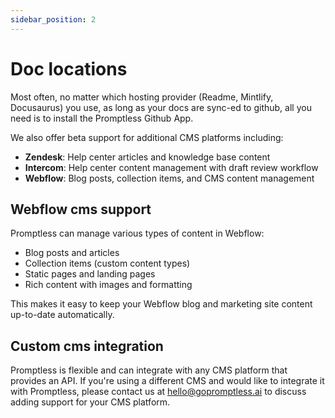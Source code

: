 ```yaml
---
sidebar_position: 2
---
```


# Doc locations

Most often, no matter which hosting provider (Readme, Mintlify, Docusaurus) you use, as long as your docs are sync-ed to github, all you need is to install the Promptless Github App.

We also offer beta support for additional CMS platforms including:
- **Zendesk**: Help center articles and knowledge base content
- **Intercom**: Help center content management with draft review workflow
- **Webflow**: Blog posts, collection items, and CMS content management

## Webflow cms support

Promptless can manage various types of content in Webflow:
- Blog posts and articles
- Collection items (custom content types)
- Static pages and landing pages
- Rich content with images and formatting

This makes it easy to keep your Webflow blog and marketing site content up-to-date automatically.

## Custom cms integration

Promptless is flexible and can integrate with any CMS platform that provides an API. If you're using a different CMS and would like to integrate it with Promptless, please contact us at hello@gopromptless.ai to discuss adding support for your CMS platform.
